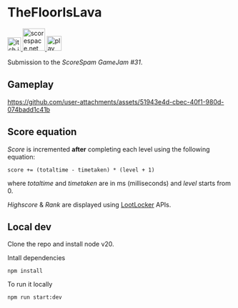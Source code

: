 # TheFloorIsLava

<a href="https://daviderisaliti.itch.io/quadrush">
  <img src="https://github.com/user-attachments/assets/259eb251-38ed-4a30-b65f-3e061338ab80" width="30px" alt="itch.io" />
</a>

<a href="https://itch.io/jam/scorejam31">
  <img src="https://scorespace.net/wp-content/uploads/2021/12/SS_LOGO_MAIN-mobile.png" width="50px" alt="scorespace.net" />
</a>

<a href="https://progetti-strani.github.io/TheFloorIsLava/">
  <img src="https://github.com/user-attachments/assets/865cf62a-7d87-478d-8a61-1b796e26b168" width="33px" alt="play" />
</a>
<br>

Submission to the _ScoreSpam GameJam #31_.

## Gameplay

https://github.com/user-attachments/assets/51943e4d-cbec-40f1-980d-074badd1c41b

## Score equation

*Score* is incremented **after** completing each level using the following equation:
```
score += (totaltime - timetaken) * (level + 1)
```
where _totaltime_ and _timetaken_ are in ms (milliseconds) and _level_ starts from 0.

*Highscore* & *Rank* are displayed using [LootLocker](https://lootlocker.com/) APIs.

## Local dev

Clone the repo and install node v20.<br>

Intall dependencies
```
npm install
```

To run it locally
```
npm run start:dev
```
